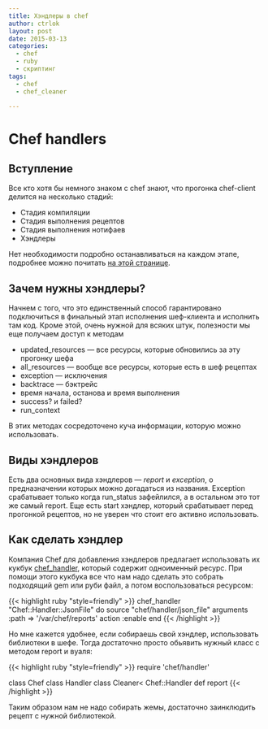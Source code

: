 ```yaml
---
title: Хэндлеры в chef
author: ctrlok
layout: post
date: 2015-03-13
categories:
  - chef
  - ruby
  - скриптинг
tags:
  - chef
  - chef_cleaner

---
```

# Chef handlers

## Вступление

Все кто хотя бы немного знаком с chef знают, что прогонка chef-client делится на несколько стадий:

  * Стадия компиляции
  * Стадия выполнения рецептов
  * Стадия выполнения нотифаев
  * Хэндлеры

Нет необходимости подробно останавливаться на каждом этапе, подробнее можно почитать [на этой странице][1].

## Зачем нужны хэндлеры?

Начнем с того, что это единственный способ гарантировано подключиться в финальный этап исполнения шеф-клиента и исполнить там код. Кроме этой, очень нужной для всяких штук, полезности мы еще получаем доступ к методам

  * updated_resources — все ресурсы, которые обновились за эту прогонку шефа
  * all_resources — вообще все ресурсы, которые есть в шеф рецептах
  * exception — исключения
  * backtrace — бэктрейс
  * время начала, останова и время выполнения
  * success? и failed?
  * run_context

В этих методах сосредоточено куча информации, которую можно использовать.

## Виды хэндлеров

Есть два основных вида хэндлеров &#8212; _report_ и  _exception_, о предназначении которых можно догадаться из названия. Exception срабатывает только когда run_status зафейлился, а в остальном это тот же самый report. Еще есть start хэндлер, который срабатывает перед прогонкой рецептов, но не уверен что стоит его активно использовать.

## Как сделать хэндлер

Компания Chef для добавления хэндлеров предлагает использовать их кукбук [chef_handler][2], который содержит одноименный ресурс. При помощи этого кукбука все что нам надо сделать это собрать подходящий gem или руби файл, а потом воспользоваться ресурсом:
  
{{< highlight ruby "style=friendly" >}}
chef_handler "Chef::Handler::JsonFile" do
      source "chef/handler/json_file"
      arguments :path => '/var/chef/reports'
      action :enable
end
{{< /highlight >}}
 
Но мне кажется удобнее, если собираешь свой хэндлер, использовать библиотеки в шефе. Тогда достаточно просто обьявить нужный класс с методом report и вуаля:
  
{{< highlight ruby "style=friendly" >}}
require 'chef/handler'
 
class Chef
  class Handler
    class Cleaner< Chef::Handler
      def report
{{< /highlight >}}
 
Таким образом нам не надо собирать жемы, достаточно заинклюдить рецепт с нужной библиотекой.

 [1]: https://docs.getchef.com/essentials_nodes_chef_run.html
 [2]: https://github.com/opscode-cookbooks/chef_handler
